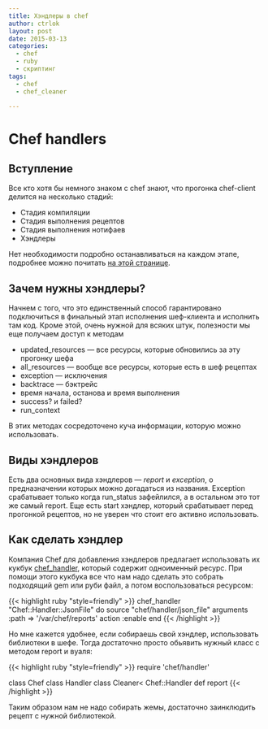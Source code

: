 ```yaml
---
title: Хэндлеры в chef
author: ctrlok
layout: post
date: 2015-03-13
categories:
  - chef
  - ruby
  - скриптинг
tags:
  - chef
  - chef_cleaner

---
```

# Chef handlers

## Вступление

Все кто хотя бы немного знаком с chef знают, что прогонка chef-client делится на несколько стадий:

  * Стадия компиляции
  * Стадия выполнения рецептов
  * Стадия выполнения нотифаев
  * Хэндлеры

Нет необходимости подробно останавливаться на каждом этапе, подробнее можно почитать [на этой странице][1].

## Зачем нужны хэндлеры?

Начнем с того, что это единственный способ гарантировано подключиться в финальный этап исполнения шеф-клиента и исполнить там код. Кроме этой, очень нужной для всяких штук, полезности мы еще получаем доступ к методам

  * updated_resources — все ресурсы, которые обновились за эту прогонку шефа
  * all_resources — вообще все ресурсы, которые есть в шеф рецептах
  * exception — исключения
  * backtrace — бэктрейс
  * время начала, останова и время выполнения
  * success? и failed?
  * run_context

В этих методах сосредоточено куча информации, которую можно использовать.

## Виды хэндлеров

Есть два основных вида хэндлеров &#8212; _report_ и  _exception_, о предназначении которых можно догадаться из названия. Exception срабатывает только когда run_status зафейлился, а в остальном это тот же самый report. Еще есть start хэндлер, который срабатывает перед прогонкой рецептов, но не уверен что стоит его активно использовать.

## Как сделать хэндлер

Компания Chef для добавления хэндлеров предлагает использовать их кукбук [chef_handler][2], который содержит одноименный ресурс. При помощи этого кукбука все что нам надо сделать это собрать подходящий gem или руби файл, а потом воспользоваться ресурсом:
  
{{< highlight ruby "style=friendly" >}}
chef_handler "Chef::Handler::JsonFile" do
      source "chef/handler/json_file"
      arguments :path => '/var/chef/reports'
      action :enable
end
{{< /highlight >}}
 
Но мне кажется удобнее, если собираешь свой хэндлер, использовать библиотеки в шефе. Тогда достаточно просто обьявить нужный класс с методом report и вуаля:
  
{{< highlight ruby "style=friendly" >}}
require 'chef/handler'
 
class Chef
  class Handler
    class Cleaner< Chef::Handler
      def report
{{< /highlight >}}
 
Таким образом нам не надо собирать жемы, достаточно заинклюдить рецепт с нужной библиотекой.

 [1]: https://docs.getchef.com/essentials_nodes_chef_run.html
 [2]: https://github.com/opscode-cookbooks/chef_handler
